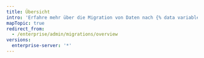 ```yaml
---
title: Übersicht
intro: 'Erfahre mehr über die Migration von Daten nach {% data variables.product.product_location_enterprise %}.'
mapTopic: true
redirect_from:
  - /enterprise/admin/migrations/overview
versions:
  enterprise-server: '*'
---
```


